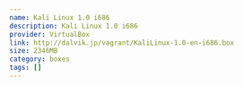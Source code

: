 ```yaml
---
name: Kali Linux 1.0 i686
description: Kali Linux 1.0 i686
provider: VirtualBox
link: http://dalvik.jp/vagrant/KaliLinux-1.0-en-i686.box
size: 2346MB
category: boxes
tags: []
---
```

